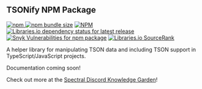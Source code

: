 ## TSONify NPM Package

[![npm](https://img.shields.io/npm/v/tsonify) ](https://www.npmjs.com/package/tsonify)
[![npm bundle size](https://img.shields.io/bundlephobia/min/tsonify)]()
[![NPM](https://img.shields.io/npm/l/tsonify)](https://unlicense.org/)
[![Libraries.io dependency status for latest release](https://img.shields.io/librariesio/release/npm/tsonify)]()
[![Snyk Vulnerabilities for npm package](https://img.shields.io/snyk/vulnerabilities/npm/tsonify)]()
[![Libraries.io SourceRank](https://img.shields.io/librariesio/sourcerank/npm/tsonify)](https://libraries.io/npm/tsonify)

A helper library for manipulating TSON data and including TSON support in TypeScript/JavaScript projects.

Documentation coming soon!

Check out more at the [Spectral Discord Knowledge Garden](https://garden.spectraldiscord.com/#/page/tsonify)!
